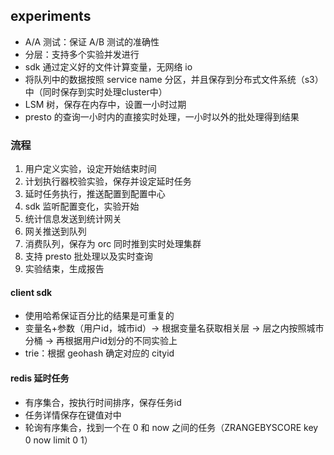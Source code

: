 ## experiments
- A/A 测试：保证 A/B 测试的准确性
- 分层：支持多个实验并发进行
- sdk 通过定义好的文件计算变量，无网络 io
- 将队列中的数据按照 service name 分区，并且保存到分布式文件系统（s3）中（同时保存到实时处理cluster中）
- LSM 树，保存在内存中，设置一小时过期
- presto 的查询一小时内的直接实时处理，一小时以外的批处理得到结果

### 流程
1. 用户定义实验，设定开始结束时间
2. 计划执行器校验实验，保存并设定延时任务
3. 延时任务执行，推送配置到配置中心
4. sdk 监听配置变化，实验开始
5. 统计信息发送到统计网关
6. 网关推送到队列
7. 消费队列，保存为 orc 同时推到实时处理集群
8. 支持 presto 批处理以及实时查询
9. 实验结束，生成报告

#### client sdk
- 使用哈希保证百分比的结果是可重复的
- 变量名+参数（用户id，城市id）-> 根据变量名获取相关层 -> 层之内按照城市分桶 -> 再根据用户id划分的不同实验上
- trie：根据 geohash 确定对应的 cityid

#### redis 延时任务
- 有序集合，按执行时间排序，保存任务id
- 任务详情保存在键值对中
- 轮询有序集合，找到一个在 0 和 now 之间的任务（ZRANGEBYSCORE key 0 now limit 0 1）
